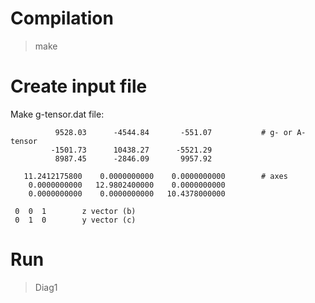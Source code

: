# Compilation

> make   

# Create input file

Make g-tensor.dat file:   

```
          9528.03      -4544.84       -551.07           # g- or A-tensor
         -1501.73      10438.27      -5521.29
          8987.45      -2846.09       9957.92

   11.2412175800    0.0000000000    0.0000000000        # axes
    0.0000000000   12.9802400000    0.0000000000
    0.0000000000    0.0000000000   10.4378000000

 0  0  1        z vector (b)
 0  1  0        y vector (c)   
```

# Run   

> Diag1   

